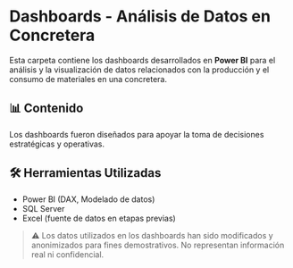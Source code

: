 # Dashboards - Análisis de Datos en Concretera

Esta carpeta contiene los dashboards desarrollados en **Power BI** para el análisis y la visualización de datos relacionados con la producción y el consumo de materiales en una concretera.

## 📊 Contenido

Los dashboards fueron diseñados para apoyar la toma de decisiones estratégicas y operativas.

## 🛠️ Herramientas Utilizadas

- Power BI (DAX, Modelado de datos)
- SQL Server
- Excel (fuente de datos en etapas previas)

> ⚠️ Los datos utilizados en los dashboards han sido modificados y anonimizados para fines demostrativos. No representan información real ni confidencial.

